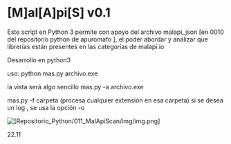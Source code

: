 # [M]al[A]pi[S] v0.1

Este script en Python 3 permite con apoyo del archivo malapi_json [en 0010  del repositorio python de apuromafo ], el poder abordar y analizar que librerías están presentes en las categorías de malapi.io 

Desarrollo en python3

uso:
python mas.py archivo.exe 

la vista será algo sencillo
mas.py -a archivo.exe

mas.py -f carpeta (procesa cualquier extensión en esa carpeta)
si se desea un log , se usa la opción -o


![[Repositorio_Python/011_MalApiScan/img/img.png]](Repositorio_Python/011_MalApiScan/img/img.png)
 
22.11







